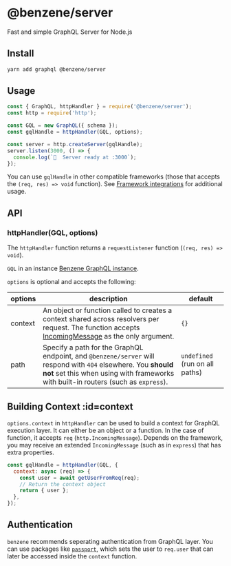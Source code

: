 # @benzene/server

Fast and simple GraphQL Server for Node.js

## Install

```bash
yarn add graphql @benzene/server
```

## Usage

```js
const { GraphQL, httpHandler } = require('@benzene/server');
const http = require('http');

const GQL = new GraphQL({ schema });
const gqlHandle = httpHandler(GQL, options);

const server = http.createServer(gqlHandle);
server.listen(3000, () => {
  console.log(`🚀  Server ready at :3000`);
});
```

You can use `gqlHandle` in other compatible frameworks (those that accepts the `(req, res) => void` function). See [Framework integrations](/server/http-integration.md) for additional usage.

## API

### httpHandler(GQL, options)

The `httpHandler` function returns a `requestListener` function (`(req, res) => void`).

`GQL` in an instance [Benzene GraphQL instance](/core/#graphql).

`options` is optional and accepts the following:

| options | description | default |
|---------|-------------|---------|
| context | An object or function called to creates a context shared across resolvers per request. The function accepts [IncomingMessage](https://nodejs.org/api/http.html#http_class_http_incomingmessage) as the only argument. | `{}` |
| path | Specify a path for the GraphQL endpoint, and `@benzene/server` will respond with `404` elsewhere. You **should not** set this when using with frameworks with built-in routers (such as `express`). | `undefined` (run on all paths) |

## Building Context :id=context

`options.context` in `httpHandler` can be used to build a context for GraphQL execution layer. It can either be an object or a function. In the case of function, it accepts `req` (`http.IncomingMessage`). Depends on the framework, you may receive an extended `IncomingMessage` (such as in `express`) that has extra properties.

```js
const gqlHandle = httpHandler(GQL, {
  context: async (req) => {
    const user = await getUserFromReq(req);
    // Return the context object
    return { user };
  },
});
```

## Authentication

`benzene` recommends seperating authentication from GraphQL layer. You can use packages like [`passport`](https://github.com/jaredhanson/passport), which sets the user to `req.user` that can later be accessed inside the `context` function.